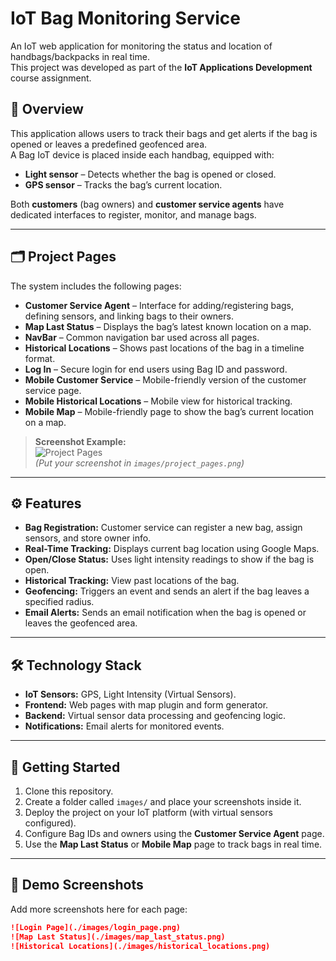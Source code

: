 # IoT Bag Monitoring Service  

An IoT web application for monitoring the status and location of handbags/backpacks in real time.  
This project was developed as part of the **IoT Applications Development** course assignment.  

## 📌 Overview  
This application allows users to track their bags and get alerts if the bag is opened or leaves a predefined geofenced area.  
A Bag IoT device is placed inside each handbag, equipped with:  
- **Light sensor** – Detects whether the bag is opened or closed.  
- **GPS sensor** – Tracks the bag’s current location.  

Both **customers** (bag owners) and **customer service agents** have dedicated interfaces to register, monitor, and manage bags.  

---

## 🗂 Project Pages  
The system includes the following pages:  

- **Customer Service Agent** – Interface for adding/registering bags, defining sensors, and linking bags to their owners.  
- **Map Last Status** – Displays the bag’s latest known location on a map.  
- **NavBar** – Common navigation bar used across all pages.  
- **Historical Locations** – Shows past locations of the bag in a timeline format.  
- **Log In** – Secure login for end users using Bag ID and password.  
- **Mobile Customer Service** – Mobile-friendly version of the customer service page.  
- **Mobile Historical Locations** – Mobile view for historical tracking.  
- **Mobile Map** – Mobile-friendly page to show the bag’s current location on a map.  

> **Screenshot Example:**  
> ![Project Pages](./images/project_pages.png)  
> *(Put your screenshot in `images/project_pages.png`)*  

---

## ⚙️ Features  
- **Bag Registration:** Customer service can register a new bag, assign sensors, and store owner info.  
- **Real-Time Tracking:** Displays current bag location using Google Maps.  
- **Open/Close Status:** Uses light intensity readings to show if the bag is open.  
- **Historical Tracking:** View past locations of the bag.  
- **Geofencing:** Triggers an event and sends an alert if the bag leaves a specified radius.  
- **Email Alerts:** Sends an email notification when the bag is opened or leaves the geofenced area.  

---

## 🛠️ Technology Stack  
- **IoT Sensors:** GPS, Light Intensity (Virtual Sensors).  
- **Frontend:** Web pages with map plugin and form generator.  
- **Backend:** Virtual sensor data processing and geofencing logic.  
- **Notifications:** Email alerts for monitored events.  

---

## 🚀 Getting Started  
1. Clone this repository.  
2. Create a folder called `images/` and place your screenshots inside it.  
3. Deploy the project on your IoT platform (with virtual sensors configured).  
4. Configure Bag IDs and owners using the **Customer Service Agent** page.  
5. Use the **Map Last Status** or **Mobile Map** page to track bags in real time.  

---

## 📸 Demo Screenshots  
Add more screenshots here for each page:  

```md
![Login Page](./images/login_page.png)
![Map Last Status](./images/map_last_status.png)
![Historical Locations](./images/historical_locations.png)

